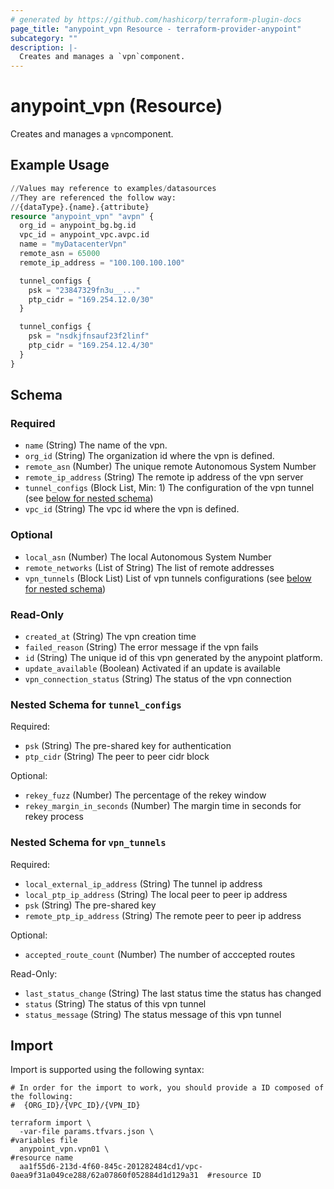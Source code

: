 ```yaml
---
# generated by https://github.com/hashicorp/terraform-plugin-docs
page_title: "anypoint_vpn Resource - terraform-provider-anypoint"
subcategory: ""
description: |-
  Creates and manages a `vpn`component.
---
```


# anypoint_vpn (Resource)

Creates and manages a `vpn`component.

## Example Usage

```terraform
//Values may reference to examples/datasources
//They are referenced the follow way: 
//{dataType}.{name}.{attribute}
resource "anypoint_vpn" "avpn" {
  org_id = anypoint_bg.bg.id
  vpc_id = anypoint_vpc.avpc.id
  name = "myDatacenterVpn"
  remote_asn = 65000
  remote_ip_address = "100.100.100.100"

  tunnel_configs {
    psk = "23847329fn3u__..."
    ptp_cidr = "169.254.12.0/30"
  }

  tunnel_configs {
    psk = "nsdkjfnsauf23f2linf"
    ptp_cidr = "169.254.12.4/30"
  }
}
```

<!-- schema generated by tfplugindocs -->
## Schema

### Required

- `name` (String) The name of the vpn.
- `org_id` (String) The organization id where the vpn is defined.
- `remote_asn` (Number) The unique remote Autonomous System Number
- `remote_ip_address` (String) The remote ip address of the vpn server
- `tunnel_configs` (Block List, Min: 1) The configuration of the vpn tunnel (see [below for nested schema](#nestedblock--tunnel_configs))
- `vpc_id` (String) The vpc id where the vpn is defined.

### Optional

- `local_asn` (Number) The local Autonomous System Number
- `remote_networks` (List of String) The list of remote addresses
- `vpn_tunnels` (Block List) List of vpn tunnels configurations (see [below for nested schema](#nestedblock--vpn_tunnels))

### Read-Only

- `created_at` (String) The vpn creation time
- `failed_reason` (String) The error message if the vpn fails
- `id` (String) The unique id of this vpn generated by the anypoint platform.
- `update_available` (Boolean) Activated if an update is available
- `vpn_connection_status` (String) The status of the vpn connection

<a id="nestedblock--tunnel_configs"></a>
### Nested Schema for `tunnel_configs`

Required:

- `psk` (String) The pre-shared key for authentication
- `ptp_cidr` (String) The peer to peer cidr block

Optional:

- `rekey_fuzz` (Number) The percentage of the rekey window
- `rekey_margin_in_seconds` (Number) The margin time in seconds for rekey process


<a id="nestedblock--vpn_tunnels"></a>
### Nested Schema for `vpn_tunnels`

Required:

- `local_external_ip_address` (String) The tunnel ip address
- `local_ptp_ip_address` (String) The local peer to peer ip address
- `psk` (String) The pre-shared key
- `remote_ptp_ip_address` (String) The remote peer to peer ip address

Optional:

- `accepted_route_count` (Number) The number of acccepted routes

Read-Only:

- `last_status_change` (String) The last status time the status has changed
- `status` (String) The status of this vpn tunnel
- `status_message` (String) The status message of this vpn tunnel

## Import

Import is supported using the following syntax:

```shell
# In order for the import to work, you should provide a ID composed of the following:
#  {ORG_ID}/{VPC_ID}/{VPN_ID}

terraform import \
  -var-file params.tfvars.json \                              #variables file
  anypoint_vpn.vpn01 \                                        #resource name
  aa1f55d6-213d-4f60-845c-201282484cd1/vpc-0aea9f31a049ce288/62a07860f052884d1d129a31  #resource ID
```
